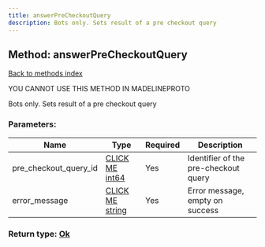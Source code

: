 ```yaml
---
title: answerPreCheckoutQuery
description: Bots only. Sets result of a pre checkout query
---
```

## Method: answerPreCheckoutQuery  
[Back to methods index](index.md)


YOU CANNOT USE THIS METHOD IN MADELINEPROTO


Bots only. Sets result of a pre checkout query

### Parameters:

| Name     |    Type       | Required | Description |
|----------|---------------|----------|-------------|
|pre\_checkout\_query\_id|[CLICK ME int64](../constructors/int64.md) | Yes|Identifier of the pre-checkout query|
|error\_message|[CLICK ME string](../types/string.md) | Yes|Error message, empty on success|


### Return type: [Ok](../types/Ok.md)

